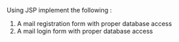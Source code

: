 Using JSP implement the following :
1. A mail registration form with proper database access
2. A mail login form with proper database access

